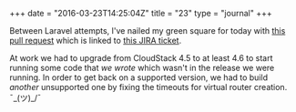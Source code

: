+++
date = "2016-03-23T14:25:04Z"
title = "23"
type = "journal"
+++

Between Laravel attempts, I've nailed my green square for today with [this pull
request][pr] which is linked to [this JIRA ticket][jira].

At work we had to upgrade from CloudStack 4.5 to at least 4.6 to start running
some code that *we wrote* which wasn't in the release we were running. In order
to get back on a supported version, we had to build *another* unsupported one
by fixing the timeouts for virtual router creation. ¯\_(ツ)_/¯

[pr]: https://github.com/apache/cloudstack/pull/1451
[jira]: https://issues.apache.org/jira/browse/CLOUDSTACK-9319
